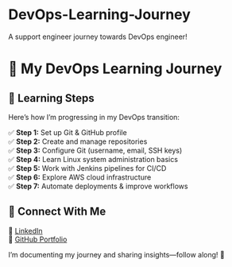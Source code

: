 # DevOps-Learning-Journey
A support engineer journey towards DevOps engineer!

# 🚀 My DevOps Learning Journey  

## 📖 Learning Steps  
Here’s how I’m progressing in my DevOps transition:  

✅ **Step 1:** Set up Git & GitHub profile  
✅ **Step 2:** Create and manage repositories  
✅ **Step 3:** Configure Git (username, email, SSH keys)  
✅ **Step 4:** Learn Linux system administration basics  
✅ **Step 5:** Work with Jenkins pipelines for CI/CD  
✅ **Step 6:** Explore AWS cloud infrastructure  
✅ **Step 7:** Automate deployments & improve workflows  

## 🔗 Connect With Me  
📌 [LinkedIn](https://linkedin.com/in/rakshith-raj-urs)  
📌 [GitHub Portfolio](https://github.com/Tessolony/DevOps-Learning-Journey.git)  

I’m documenting my journey and sharing insights—follow along! 🚀  
